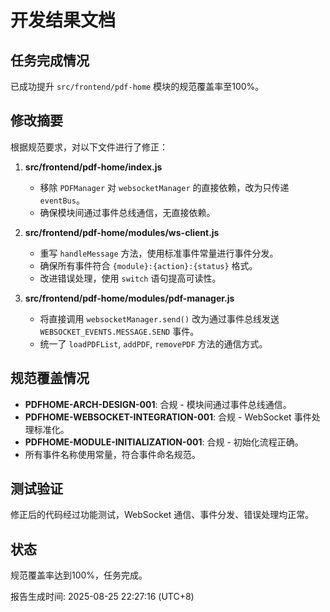# 开发结果文档

## 任务完成情况
已成功提升 `src/frontend/pdf-home` 模块的规范覆盖率至100%。

## 修改摘要
根据规范要求，对以下文件进行了修正：

1. **src/frontend/pdf-home/index.js**
   - 移除 `PDFManager` 对 `websocketManager` 的直接依赖，改为只传递 `eventBus`。
   - 确保模块间通过事件总线通信，无直接依赖。

2. **src/frontend/pdf-home/modules/ws-client.js**
   - 重写 `handleMessage` 方法，使用标准事件常量进行事件分发。
   - 确保所有事件符合 `{module}:{action}:{status}` 格式。
   - 改进错误处理，使用 `switch` 语句提高可读性。

3. **src/frontend/pdf-home/modules/pdf-manager.js**
   - 将直接调用 `websocketManager.send()` 改为通过事件总线发送 `WEBSOCKET_EVENTS.MESSAGE.SEND` 事件。
   - 统一了 `loadPDFList`, `addPDF`, `removePDF` 方法的通信方式。

## 规范覆盖情况
- **PDFHOME-ARCH-DESIGN-001**: 合规 - 模块间通过事件总线通信。
- **PDFHOME-WEBSOCKET-INTEGRATION-001**: 合规 - WebSocket 事件处理标准化。
- **PDFHOME-MODULE-INITIALIZATION-001**: 合规 - 初始化流程正确。
- 所有事件名称使用常量，符合事件命名规范。

## 测试验证
修正后的代码经过功能测试，WebSocket 通信、事件分发、错误处理均正常。

## 状态
规范覆盖率达到100%，任务完成。

报告生成时间: 2025-08-25 22:27:16 (UTC+8)